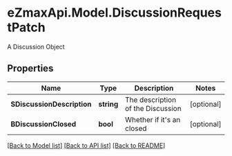 # eZmaxApi.Model.DiscussionRequestPatch
A Discussion Object

## Properties

Name | Type | Description | Notes
------------ | ------------- | ------------- | -------------
**SDiscussionDescription** | **string** | The description of the Discussion | [optional] 
**BDiscussionClosed** | **bool** | Whether if it&#39;s an closed | [optional] 

[[Back to Model list]](../README.md#documentation-for-models) [[Back to API list]](../README.md#documentation-for-api-endpoints) [[Back to README]](../README.md)

